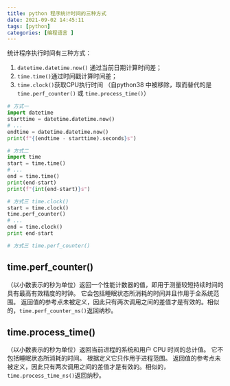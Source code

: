 ```yaml
---
title: python 程序统计时间的三种方式
date: 2021-09-02 14:45:11
tags: [python]
categories: [编程语言 ]
---
```



统计程序执行时间有三种方式：
1. `datetime.datetime.now()` 通过当前日期计算时间差；
2. `time.time()`通过时间戳计算时间差；
3. `time.clock()`获取CPU执行时间 （自python38 中被移除，取而替代的是 `time.perf_counter()` 或 `time.process_time()`）

<!-- more -->


```python
# 方式一
import datetime
starttime = datetime.datetime.now()
# ...
endtime = datetime.datetime.now()
print(f"{(endtime - starttime).seconds}s")

# 方式二
import time
start = time.time()
# ...
end = time.time()
print(end-start)
print(f"{int(end-start)}s")

# 方式三 time.clock()
start = time.clock()
time.perf_counter()
# ...
end = time.clock()
print end-start

# 方式三 time.perf_counter()


```

## time.perf_counter()
（以小数表示的秒为单位）返回一个性能计数器的值，即用于测量较短持续时间的具有最高有效精度的时钟。 它会包括睡眠状态所消耗的时间并且作用于全系统范围。 返回值的参考点未被定义，因此只有两次调用之间的差值才是有效的。相似的，`time.perf_counter_ns()`返回纳秒。

## time.process_time()
（以小数表示的秒为单位）返回当前进程的系统和用户 CPU 时间的总计值。 它不包括睡眠状态所消耗的时间。 根据定义它只作用于进程范围。 返回值的参考点未被定义，因此只有两次调用之间的差值才是有效的。相似的，`time.process_time_ns()`返回纳秒。

